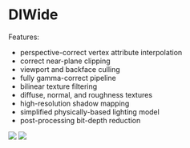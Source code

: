 # DIWide
Features:
- perspective-correct vertex attribute interpolation
- correct near-plane clipping
- viewport and backface culling
- fully gamma-correct pipeline
- bilinear texture filtering
- diffuse, normal, and roughness textures
- high-resolution shadow mapping
- simplified physically-based lighting model
- post-processing bit-depth reduction

![](https://i.imgur.com/9QAmmLm.png)
![](https://i.imgur.com/p627VsA.png)
